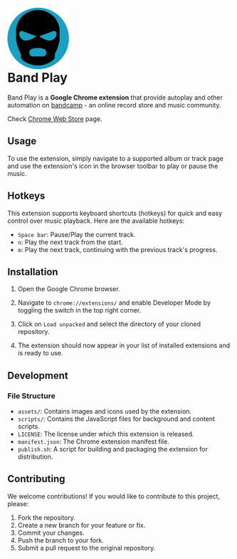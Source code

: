 <br/>
<img src="./assets/logo.png" alt="band-play logo" style="height: 138px; margin-bottom: -40px;"/>

# Band Play

Band Play is a **Google Chrome extension** that provide autoplay and other automation on [bandcamp](bandcamp.com) - an online record store and music community.

Check [Chrome Web Store](https://chrome.google.com/webstore/detail/band-play/nooegmjcddclidfdlibmgcpaahkikmlh) page.

## Usage

To use the extension, simply navigate to a supported album or track page and use the extension's icon in the browser toolbar to play or pause the music.

## Hotkeys

This extension supports keyboard shortcuts (hotkeys) for quick and easy control over music playback. Here are the available hotkeys:

- `Space bar`: Pause/Play the current track.
- `n`: Play the next track from the start.
- `m`: Play the next track, continuing with the previous track's progress.


## Installation

1. Open the Google Chrome browser.

2. Navigate to `chrome://extensions/` and enable Developer Mode by toggling the switch in the top right corner.

3. Click on `Load unpacked` and select the directory of your cloned repository.

4. The extension should now appear in your list of installed extensions and is ready to use.


## Development

### File Structure

- `assets/`: Contains images and icons used by the extension.
- `scripts/`: Contains the JavaScript files for background and content scripts.
- `LICENSE`: The license under which this extension is released.
- `manifest.json`: The Chrome extension manifest file.
- `publish.sh`: A script for building and packaging the extension for distribution.

## Contributing

We welcome contributions! If you would like to contribute to this project, please:

1. Fork the repository.
2. Create a new branch for your feature or fix.
3. Commit your changes.
4. Push the branch to your fork.
5. Submit a pull request to the original repository.
